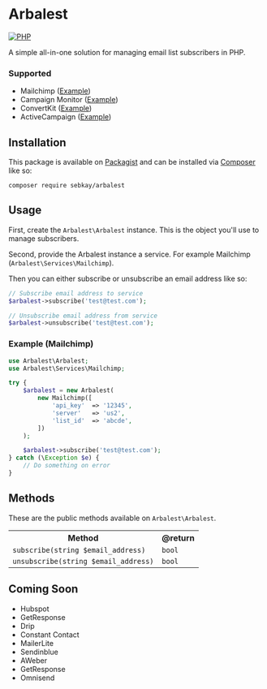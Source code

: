 # Arbalest

[![PHP](https://github.com/SebKay/arbalest/actions/workflows/php.yml/badge.svg)](https://github.com/SebKay/arbalest/actions/workflows/php.yml)

A simple all-in-one solution for managing email list subscribers in PHP.

### Supported

- Mailchimp ([Example](https://github.com/SebKay/arbalest/wiki/Examples#mailchimp))
- Campaign Monitor ([Example](https://github.com/SebKay/arbalest/wiki/Examples#campaign-monitor))
- ConvertKit ([Example](https://github.com/SebKay/arbalest/wiki/Examples#convertkit))
- ActiveCampaign ([Example](https://github.com/SebKay/arbalest/wiki/Examples#activecampaign))

## Installation

This package is available on [Packagist](https://packagist.org/) and can be installed via [Composer](https://getcomposer.org/) like so:

```shell
composer require sebkay/arbalest
```

## Usage

First, create the `Arbalest\Arbalest` instance. This is the object you'll use to manage subscribers.

Second, provide the Arbalest instance a service. For example Mailchimp (`Arbalest\Services\Mailchimp`).

Then you can either subscribe or unsubscribe an email address like so:

```php
// Subscribe email address to service
$arbalest->subscribe('test@test.com');

// Unsubscribe email address from service
$arbalest->unsubscribe('test@test.com');
```

### Example (Mailchimp)

```php
use Arbalest\Arbalest;
use Arbalest\Services\Mailchimp;

try {
    $arbalest = new Arbalest(
        new Mailchimp([
            'api_key'  => '12345',
            'server'   => 'us2',
            'list_id'  => 'abcde',
        ])
    );

    $arbalest->subscribe('test@test.com');
} catch (\Exception $e) {
    // Do something on error
}
```

## Methods

These are the public methods available on `Arbalest\Arbalest`.

<table>
    <tr>
        <th>
            Method
        </th>
        <th>
            @return
        </th>
    </tr>
    <tr>
        <td>
            <code>subscribe(string $email_address)</code>
        </td>
        <td>
            <code>bool</code>
        </td>
    </tr>
    <tr>
        <td>
            <code>unsubscribe(string $email_address)</code>
        </td>
        <td>
            <code>bool</code>
        </td>
    </tr>
</table>

## Coming Soon

- Hubspot
- GetResponse
- Drip
- Constant Contact
- MailerLite
- Sendinblue
- AWeber
- GetResponse
- Omnisend
